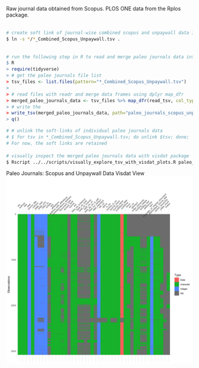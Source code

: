 Raw journal data obtained from Scopus. PLOS ONE data from the Rplos package.

```bash

# create soft link of journal-wise combined scopus and unpaywall data in the current directory
$ ln -s */*_Combined_Scopus_Unpaywall.tsv .

```

```r

# run the following step in R to read and merge paleo journals data into one master file
$ R
> require(tidyverse)
> # get the paleo journals file list
> tsv_files <- list.files(pattern="*_Combined_Scopus_Unpaywall.tsv")
>
> # read files with readr and merge data frames using dplyr map_dfr
> merged_paleo_journals_data <- tsv_files %>% map_dfr(read_tsv, col_types = cols(.default = "c"))
> # write the 
> write_tsv(merged_paleo_journals_data, path="paleo_journals_scopus_unpaywall_data.tsv")
> q()

```

```bash
# # unlink the soft-links of individual paleo journals data
# $ for tsv in *_Combined_Scopus_Unpaywall.tsv; do unlink $tsv; done;
# For now, the soft links are retained

# visually inspect the merged paleo journals data with visdat package
$ Rscript ../../scripts/visually_explore_tsv_with_visdat_plots.R paleo_journals_scopus_unpaywall_data.tsv 10 10 150
```

Paleo Journals: Scopus and Unpaywall Data Visdat View
![paleo_journals_scopus_unpaywall_data.tsv visdat view](paleo_journals_scopus_unpaywall_data.tsv.png)
